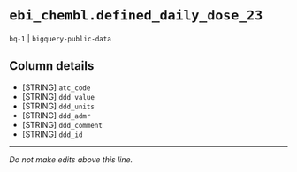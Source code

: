 # `ebi_chembl.defined_daily_dose_23`
`bq-1` | `bigquery-public-data`

## Column details
* [STRING]    `atc_code`
* [STRING]    `ddd_value`
* [STRING]    `ddd_units`
* [STRING]    `ddd_admr`
* [STRING]    `ddd_comment`
* [STRING]    `ddd_id`

-------------------------------------------------------------------------------
*Do not make edits above this line.*
